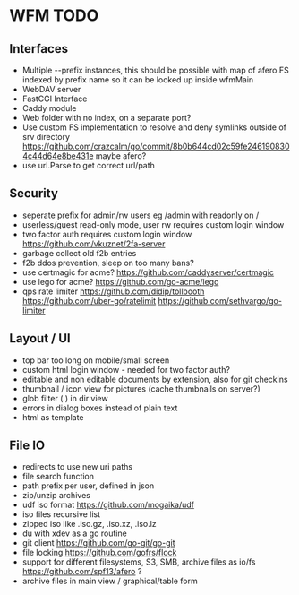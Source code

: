 # WFM TODO

## Interfaces

* Multiple --prefix instances, this should be possible with map of afero.FS
  indexed by prefix name so it can be looked up inside wfmMain 
* WebDAV server
* FastCGI Interface
* Caddy module
* Web folder with no index, on a separate port?
* Use custom FS implementation to resolve and deny symlinks outside of srv directory
https://github.com/crazcalm/go/commit/8b0b644cd02c59fe2461908304c44d64e8be431e
  maybe afero?
* use url.Parse to get correct url/path

## Security

* seperate prefix for admin/rw users eg /admin with readonly on /
* userless/guest read-only mode, user rw
  requires custom login window
* two factor auth
  requires custom login window
  https://github.com/vkuznet/2fa-server
* garbage collect old f2b entries
* f2b ddos prevention, sleep on too many bans?
* use certmagic for acme? https://github.com/caddyserver/certmagic
* use lego for acme? https://github.com/go-acme/lego
* qps rate limiter
  https://github.com/didip/tollbooth
  https://github.com/uber-go/ratelimit
  https://github.com/sethvargo/go-limiter

## Layout / UI

* top bar too long on mobile/small screen
* custom html login window - needed for two factor auth?
* editable and non editable documents by extension, also for git checkins
* thumbnail / icon view for pictures (cache thumbnails on server?)
* glob filter (*.*) in dir view
* errors in dialog boxes instead of plain text
* html as template

## File IO

* redirects to use new uri paths
* file search function
* path prefix per user, defined in json
* zip/unzip archives
* udf iso format https://github.com/mogaika/udf
* iso files recursive list
* zipped iso like .iso.gz, .iso.xz, .iso.lz
* du with xdev as a go routine
* git client https://github.com/go-git/go-git
* file locking https://github.com/gofrs/flock
* support for different filesystems, S3, SMB, archive files as io/fs
  https://github.com/spf13/afero ?
* archive files in main view / graphical/table form
